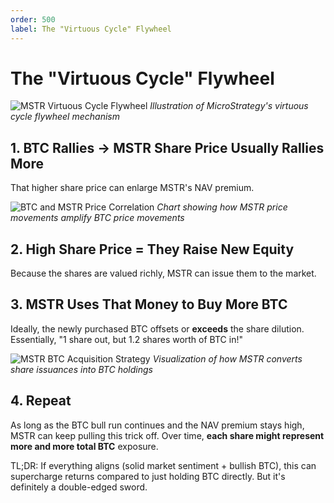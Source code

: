 ```yaml
---
order: 500
label: The "Virtuous Cycle" Flywheel
---
```


# The "Virtuous Cycle" Flywheel

![MSTR Virtuous Cycle Flywheel](/images/chapter4/mstr-virtuous-cycle.png)
*Illustration of MicroStrategy's virtuous cycle flywheel mechanism*

## 1. BTC Rallies → MSTR Share Price Usually Rallies More

That higher share price can enlarge MSTR's NAV premium.

![BTC and MSTR Price Correlation](/images/chapter4/btc-mstr-correlation.png)
*Chart showing how MSTR price movements amplify BTC price movements*

## 2. High Share Price = They Raise New Equity

Because the shares are valued richly, MSTR can issue them to the market.

## 3. MSTR Uses That Money to Buy More BTC

Ideally, the newly purchased BTC offsets or **exceeds** the share dilution. Essentially, "1 share out, but 1.2 shares worth of BTC in!"

![MSTR BTC Acquisition Strategy](/images/chapter4/mstr-btc-acquisition.png)
*Visualization of how MSTR converts share issuances into BTC holdings*

## 4. Repeat

As long as the BTC bull run continues and the NAV premium stays high, MSTR can keep pulling this trick off. Over time, **each share might represent more and more total BTC** exposure.

TL;DR: If everything aligns (solid market sentiment + bullish BTC), this can supercharge returns compared to just holding BTC directly. But it's definitely a double-edged sword.
